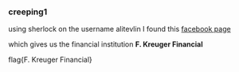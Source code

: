 ### creeping1

using sherlock on the username alitevlin I found this [facebook page](https://www.facebook.com/ali.tevlin)

which gives us the financial institution __F. Kreuger Financial__

flag{F. Kreuger Financial}